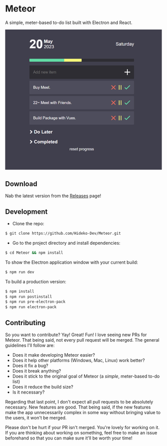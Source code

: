 # Meteor

A simple, meter-based to-do list built with Electron and React.

![Meteor](https://raw.githubusercontent.com/Hideko-Dev/Meteor/master/assets/%E3%82%B9%E3%82%AF%E3%83%AA%E3%83%BC%E3%83%B3%E3%82%B7%E3%83%A7%E3%83%83%E3%83%88%202023-05-20%20221701.png)

## Download

Nab the latest version from the [Releases](https://github.com/Hideko-Dev/Meteor/releases) page!

## Development

- Clone the repo:

```bash
$ git clone https://github.com/Hideko-Dev/Meteor.git
```

- Go to the project directory and install dependencies:

```bash
$ cd Meteor && npm install
```

To show the Electron application window with your current build:

```bash
$ npm run dev
```

To build a production version:

```bash
$ npm install
$ npm run postinstall
$ npm run pre-electron-pack
$ npm run electron-pack
```

## Contributing

So you want to contribute? Yay! Great! Fun!
I love seeing new PRs for Meteor. That being said, not every pull request will be merged. The general guidelines I'll follow are:

- Does it make developing Meteor easier?
- Does it help other platforms (Windows, Mac, Linux) work better?
- Does it fix a bug?
- Does it break anything?
- Does it stick to the original goal of Meteor (a _simple_, meter-based to-do list)
- Does it reduce the build size?
- Is it necessary?

Regarding that last point, I don't expect all pull requests to be absolutely necessary. New features are good. That being said, if the new features make the app unnecessarily complex in some way without bringing value to the users, it won't be merged.

Please don't be hurt if your PR isn't merged. You're lovely for working on it. If you are thinking about working on something, feel free to make an issue beforehand so that you can make sure it'll be worth your time!
